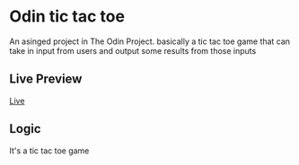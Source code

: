# Odin tic tac toe
An asinged project in The Odin Project. basically a tic tac toe game that can take in input from users and output some results from those inputs
## Live Preview

[Live]([https://aliflikescoding.github.io/odin-rock-paper-scissors/](https://replit.com/@aliflikescoding/odintictactoe?v=1))

## Logic
It's a tic tac toe game
